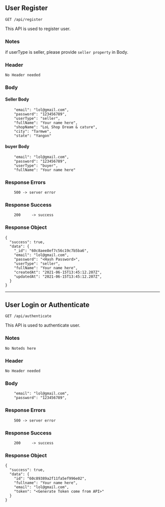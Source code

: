 ## User Register

`GET /api/register`

This API is used to register user.


### Notes

if userType is seller, please provide ```seller property``` in Body.

### Header

```No Header needed```

### Body
#### Seller Body

```
    "email": "lol@gmail.com",
	"password": "123456789",
	"userType": "seller",
	"fullName": "Your name here",
	"shopName": "LoL Shop Dream & cature",
	"city": "Tarmwe",
	"state": "Yangon"
```
#### buyer Body

```
    "email": "lol@gmail.com",
	"password": "123456789",
	"userType": "buyer",
	"fullName": "Your name here"
```

### Response Errors

```
    500 -> server error
```

### Response Success

```
    200 	-> success
```

### Response Object

```
{
  "success": true,
  "data": {
    "_id": "60c8aee8ef7c56c19c7b5ba6",
    "email": "lol@gmail.com",
    "password": "<Hash Password>",
    "userType": "seller",
    "fullName": "Your name here",
    "createdAt": "2021-06-15T13:45:12.207Z",
    "updatedAt": "2021-06-15T13:45:12.207Z",
  }
}

```
---

## User Login or Authenticate

`GET /api/authenticate`

This API is used to authenticate user.


### Notes

```No Noteds here```

### Header

```No Header needed```

### Body

```
    "email": "lol@gmail.com",
	"password": "123456789",
```

### Response Errors

```
    500 -> server error
```

### Response Success

```
    200 	-> success
```

### Response Object

```
{
  "success": true,
  "data": {
    "id": "60c89389a2f11fa5ef996e02",
    "fullname": "Your name here",
    "email": "lol@gmail.com",
    "token": "<Generate Token come from API>"
  }
}

```